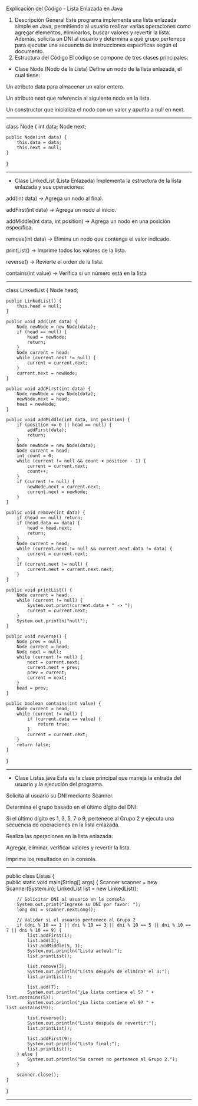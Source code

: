 Explicación del Código - Lista Enlazada en Java
1. Descripción General
Este programa implementa una lista enlazada simple en Java, permitiendo al usuario realizar varias operaciones como agregar elementos, eliminarlos, buscar valores y revertir la lista. Además, solicita un DNI al usuario y determina a qué grupo pertenece para ejecutar una secuencia de instrucciones específicas según el documento.
2. Estructura del Código
El código se compone de tres clases principales:
- Clase Node (Nodo de la Lista)
Define un nodo de la lista enlazada, el cual tiene:

Un atributo data para almacenar un valor entero.

Un atributo next que referencia al siguiente nodo en la lista.

Un constructor que inicializa el nodo con un valor y apunta a null en next.

*************************************
class Node {
    int data;
    Node next;

    public Node(int data) {
        this.data = data;
        this.next = null;
    }
}
*************************************

- Clase LinkedList (Lista Enlazada)
Implementa la estructura de la lista enlazada y sus operaciones:

add(int data) → Agrega un nodo al final.

addFirst(int data) → Agrega un nodo al inicio.

addMiddle(int data, int position) → Agrega un nodo en una posición específica.

remove(int data) → Elimina un nodo que contenga el valor indicado.

printList() → Imprime todos los valores de la lista.

reverse() → Revierte el orden de la lista.

contains(int value) → Verifica si un número está en la lista

*************************************
class LinkedList {
    Node head;

    public LinkedList() {
        this.head = null;
    }

    public void add(int data) {
        Node newNode = new Node(data);
        if (head == null) {
            head = newNode;
            return;
        }
        Node current = head;
        while (current.next != null) {
            current = current.next;
        }
        current.next = newNode;
    }

    public void addFirst(int data) {
        Node newNode = new Node(data);
        newNode.next = head;
        head = newNode;
    }

    public void addMiddle(int data, int position) {
        if (position <= 0 || head == null) {
            addFirst(data);
            return;
        }
        Node newNode = new Node(data);
        Node current = head;
        int count = 0;
        while (current != null && count < position - 1) {
            current = current.next;
            count++;
        }
        if (current != null) {
            newNode.next = current.next;
            current.next = newNode;
        }
    }

    public void remove(int data) {
        if (head == null) return;
        if (head.data == data) {
            head = head.next;
            return;
        }
        Node current = head;
        while (current.next != null && current.next.data != data) {
            current = current.next;
        }
        if (current.next != null) {
            current.next = current.next.next;
        }
    }

    public void printList() {
        Node current = head;
        while (current != null) {
            System.out.print(current.data + " -> ");
            current = current.next;
        }
        System.out.println("null");
    }

    public void reverse() {
        Node prev = null;
        Node current = head;
        Node next = null;
        while (current != null) {
            next = current.next;
            current.next = prev;
            prev = current;
            current = next;
        }
        head = prev;
    }

    public boolean contains(int value) {
        Node current = head;
        while (current != null) {
            if (current.data == value) {
                return true;
            }
            current = current.next;
        }
        return false;
    }
}
*************************************

- Clase Listas.java
Esta es la clase principal que maneja la entrada del usuario y la ejecución del programa.

Solicita al usuario su DNI mediante Scanner.

Determina el grupo basado en el último dígito del DNI:

Si el último dígito es 1, 3, 5, 7 o 9, pertenece al Grupo 2 y ejecuta una secuencia de operaciones en la lista enlazada.

Realiza las operaciones en la lista enlazada:

Agregar, eliminar, verificar valores y revertir la lista.

Imprime los resultados en la consola.

*************************************
public class Listas {  
    public static void main(String[] args) {
        Scanner scanner = new Scanner(System.in);
        LinkedList list = new LinkedList();

        // Solicitar DNI al usuario en la consola
        System.out.print("Ingrese su DNI por favor: ");
        long dni = scanner.nextLong();

        // Validar si el usuario pertenece al Grupo 2
        if (dni % 10 == 1 || dni % 10 == 3 || dni % 10 == 5 || dni % 10 == 7 || dni % 10 == 9) {
            list.addFirst(1);
            list.add(3);
            list.addMiddle(5, 1);
            System.out.println("Lista actual:");
            list.printList();
            
            list.remove(3);
            System.out.println("Lista después de eliminar el 3:");
            list.printList();
            
            list.add(7);
            System.out.println("¿La lista contiene el 5? " + list.contains(5));
            System.out.println("¿La lista contiene el 9? " + list.contains(9));

            list.reverse();
            System.out.println("Lista después de revertir:");
            list.printList();

            list.addFirst(9);
            System.out.println("Lista final:");
            list.printList();
        } else {
            System.out.println("Su carnet no pertenece al Grupo 2.");
        }

        scanner.close();
    }
}
*************************************

